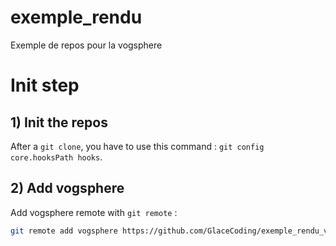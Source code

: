 # exemple_rendu
Exemple de repos pour la vogsphere

# Init step

## 1) Init the repos

After a `git clone`, you have to use this command : `git config core.hooksPath hooks`.

## 2) Add vogsphere

Add vogsphere remote with `git remote` :

```sh
git remote add vogsphere https://github.com/GlaceCoding/exemple_rendu_vogsphere.git
```

